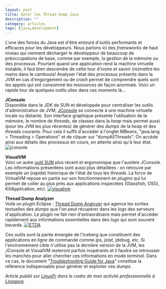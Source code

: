 ```yaml
---
layout: post
title: Gérer les Thread Dump Java
description: ""
category: articles
tags: [java,development]
---
```


L'une des forces du Java est d'être entouré d'outils performants et efficaces pour les développeurs. Nous parlons ici des *frameworks* de haut niveau qui viennent décharger le développeur de beaucoup de préoccupations de base, comme par exemple, la gestion de la mémoire ou des processus. Pourtant quand une application rend la machine virtuelle instable, il faut bien descendre de cette tour d'ivoire et savoir (re)mettre les mains dans le cambouis! Analyser l'état des processus présents dans la JVM en cas d'engorgement ou de *crash* permet de comprendre quels sont les appels qui ont consommé les ressources de façon anormale. Voici un rapide tour de quelques outils uiles dans ces moments là...

**JConsole**\
 Disponible dans le JDK de SUN et développée pour centraliser les outils d'administration de JVM, [JConsole](http://java.sun.com/developer/technicalArticles/J2SE/jconsole.html) se connecte à une machine virtuelle locale ou distante. Son interface graphique présente l'utilisation de la mémoire, le nombre de *threads*, de classes dans la *heap* mais permet aussi (pour les JVM les plus récentes) de générer des *dumps* de la *heap* et des *threads* courants. Pour cela il suffit d'accéder à l'onglet MBeans, "java.lang \> Threading \> Operations" et de cliquer sur "dumpAllThreads". On accède ainsi aux détails des processus en cours, en attente ainsi qu'à leur état.![jconsole](http://08000linux.com/blogs/files/2009/12/jconsole.png)

**VisualVM**\
 Voici un autre [outil SUN](https://visualvm.dev.java.net/) plus récent et ergonomique que l'austère JConsole. Les informations présentées sont aussi plus détaillées : on retrouve par exemple un (rapide) historique de l'état de tous les *threads*. La force de VirtualVM repose en partie sur son fonctionnement en *plugins* qui lui permet de coller au plus près aux applications inspectées (Glassfish, OSGi, KillApplication, etc). [![visualvm](http://08000linux.com/blogs/files/2009/12/visualvm1.png)](http://08000linux.com/blogs/files/2009/12/visualvm1.png)

**Thread Dump Analyzer**\
 Voilà un *plugin* Eclipse : [Thread Dump Analyzer](http://lockness.plugin.free.fr/home.php) qui agence les sorties textuelles des *dumps* que l'on peut récupérer dans les *logs* des serveurs d'application. Le *plugin* ne fait rien d'extraordinaire mais permet d'accéder rapidement aux informations essentielles dans des *logs* qui sont souvent bavards. [![ETDA](http://08000linux.com/blogs/files/2009/12/ETDA.png)](http://08000linux.com/blogs/files/2009/12/ETDA.png)

Ces outils sont la partie émergée de l'iceberg que constituent des applications en ligne de commande comme jps, jstat, jdebug, etc. Si l'environnement cible n'utilise pas la dernière version de la JVM, les JConsole et VisualVM resteront parfois inopérants et il faudra se retrousser les manches pour aller chercher ces informations en mode *terminal*. Dans ce cas, le document "[Troubleshooting Guide for Java](http://java.sun.com/javase/6/webnotes/trouble/TSG-VM/html/index.html)" constitue la référence indispensable pour générer et exploiter ces *dumps*.

*Article publié sur [LinuxFr](http://linuxfr.org/~galaux/) dans le cadre de mon activité professionnelle à [Linagora](http://linagora.com/).*

